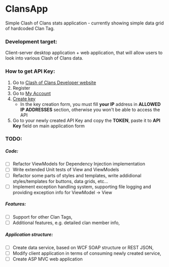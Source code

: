 # ClansApp
Simple Clash of Clans stats application - currently showing simple data grid of hardcoded Clan Tag.

### Development target:
Client-server desktop application + web application, that will allow users to look into various Clash of Clans data.

### How to get API Key:
1. Go to [Clash of Clans Developer website](https://developer.clashofclans.com/)
2. Register
3. Go to [My Account](https://developer.clashofclans.com/#/account)
4. [Create key](https://developer.clashofclans.com/#/new-key)
    * In the key creation form, you must fill **your IP** address in **ALLOWED IP ADDRESSES** section, otherwise you won't be able to access the API
5. Go to your newly created API Key and copy the **TOKEN**, paste it to **API Key** field on main application form

### TODO:

##### Code:
- [ ] Refactor ViewModels for Dependency Injection implementation
- [ ] Write extended Unit tests of View and ViewModels
- [ ] Refactor some parts of styles and templates, write addidional styles/templates for buttons, data grids, etc...
- [ ] Implement exception handling system, supporting file logging and providing exception info for ViewModel -> View

##### Features:
- [ ] Support for other Clan Tags,
- [ ] Additional features, e.g. detailed clan member info,

##### Application structure:
- [ ] Create data service, based on WCF SOAP structure or REST JSON,
- [ ] Modify client application in terms of consuming newly created service,
- [ ] Create ASP MVC web application